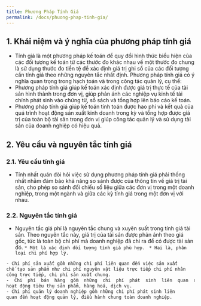 ```yaml
---
title: Phương Pháp Tính Giá
permalink: /docs/phuong-phap-tinh-gia/
---
```

## 1. Khái niệm và ý nghĩa của phương pháp tính giá 
* Tính giá là một phương pháp kế toán để quy đổi hình thức biểu hiện của các đối tượng kế toán từ các thước đo 
khác nhau về một thước đo chung là sử dụng thước đo tiền tệ để xác định giá trị ghi sổ của các đối tượng cần tính giá theo những nguyên tắc nhất định. 
Phương pháp tính giá có ý nghĩa quan trọng trong hạch toán và trong công tác quản lý, cụ thể: 
* Phương pháp tính giá giúp kế toán xác định được giá trị thực tế của tài sản hình thành trong đơn vị, giúp phản ánh các nghiệp vụ kinh tế tài chính phát sinh vào chứng từ, sổ sách và tổng hợp lên báo cáo kế toán. 
* Phương pháp tính giá giúp kế toán tính toán được hao phí và kết quả của quá trình hoạt động sản xuất kinh doanh trong kỳ và tổng hợp được giá trị của toàn bộ tài sản trong đơn vị giúp công tác quản lý và sử dụng tài sản của doanh nghiệp có hiệu quả. 
## 2. Yêu cầu và nguyên tắc tính giá 
### 2.1. Yêu cầu tính giá 
* Tính nhất quán đòi hỏi việc sử dụng phương pháp tính giá phải 
thống nhất nhằm đảm bảo khả năng so sánh được của thông tin về giá 
trị tài sản, cho phép so sánh đối chiếu số liệu giữa các đơn vị trong 
một doanh nghiệp, trong một ngành và giữa các kỳ tính giá trong một 
đơn vị với nhau. 
### 2.2. Nguyên tắc tính giá 
* Nguyên tắc giá phí là nguyên tắc chung và xuyên suất trong tính giá tài  sản. Theo nguyên tắc này, giá trị của tài sản  được phản ánh theo giá gốc, tức là toàn bộ chi phí mà doanh nghiệp đã chi ra để có được tài sản đó. 
`* Một là xác định đối tượng tính giá phù hợp. `
`* Hai là, phân loại chi phí hợp lý.`

```sh
- Chi phí sản xuất gồm những chi phí liên quan đến việc sản xuất 
chế tạo sản phẩm như chi phí nguyên vật liệu trực tiếp chi phí nhân 
công trực tiếp, chi phí sản xuất chung.  
-  Chi  phí  bán  hàng  gồm  những  chi  phí  phát  sinh  liên  quan  đến 
hoạt động tiêu thụ sản phẩm, hàng hoá, dịch vụ. 
- Chi phí quản lý doanh nghiệp gồm những chi phí phát sinh liên 
quan đến hoạt động quản lý, điều hành chung toàn doanh nghiệp. 
```
